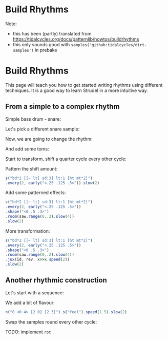 # Build Rhythms

Note:

- this has been (partly) translated from https://tidalcycles.org/docs/patternlib/howtos/buildrhythms
- this only sounds good with `samples('github:tidalcycles/dirt-samples')` in prebake

# Build Rhythms

This page will teach you how to get started writing rhythms using different techniques. It is a good way to learn Strudel in a more intuitive way.

## From a simple to a complex rhythm

Simple bass drum - snare:



Let's pick a different snare sample:



Now, we are going to change the rhythm:



And add some toms:



Start to transform, shift a quarter cycle every other cycle:



Pattern the shift amount:

```javascript
s("bd*2 [[~ lt] sd:3] lt:1 [ht mt*2]")
.every(2, early("<.25 .125 .5>")).slow(2)
```

Add some patterned effects:

```javascript
s("bd*2 [[~ lt] sd:3] lt:1 [ht mt*2]")
.every(2, early("<.25 .125 .5>"))
.shape("<0 .5 .3>")
.room(saw.range(0,.2).slow(4))
.slow(2)
```

More transformation:

```javascript
s("bd*2 [[~ lt] sd:3] lt:1 [ht mt*2]")
.every(2, early("<.25 .125 .5>"))
.shape("<0 .5 .3>")
.room(saw.range(0,.2).slow(4))
.jux(id, rev, x=>x.speed(2))
.slow(2)
```

## Another rhythmic construction

Let's start with a sequence:



We add a bit of flavour:

```javascript
n("0 <0 4> [2 0] [2 3]").s("feel").speed(1.5).slow(2)
```

Swap the samples round every other cycle:

TODO: implement `rot`
